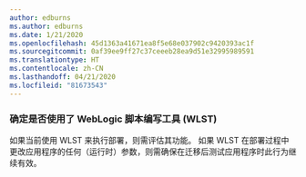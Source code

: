 ```yaml
---
author: edburns
ms.author: edburns
ms.date: 1/21/2020
ms.openlocfilehash: 45d1363a41671ea8f5e68e037902c9420393ac1f
ms.sourcegitcommit: 0af39ee9ff27c37ceeeb28ea9d51e32995989591
ms.translationtype: HT
ms.contentlocale: zh-CN
ms.lasthandoff: 04/21/2020
ms.locfileid: "81673543"
---
```

### <a name="determine-whether-weblogic-scripting-tool-wlst-is-used"></a>确定是否使用了 WebLogic 脚本编写工具 (WLST)

如果当前使用 WLST 来执行部署，则需评估其功能。 如果 WLST 在部署过程中更改应用程序的任何（运行时）参数，则需确保在迁移后测试应用程序时此行为继续有效。
